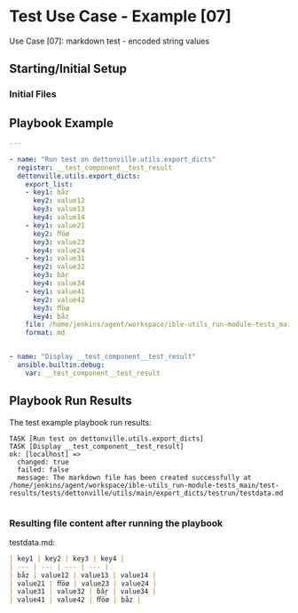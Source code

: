 
# Test Use Case - Example [07]

Use Case [07]: markdown test - encoded string values


## Starting/Initial Setup

### Initial Files


## Playbook Example


```yaml
---

- name: "Run test on dettonville.utils.export_dicts"
  register: __test_component__test_result
  dettonville.utils.export_dicts:
    export_list:
    - key1: båz
      key2: value12
      key3: value13
      key4: value14
    - key1: value21
      key2: ﬀöø
      key3: value23
      key4: value24
    - key1: value31
      key2: value32
      key3: ḃâŗ
      key4: value34
    - key1: value41
      key2: value42
      key3: ﬀöø
      key4: båz
    file: /home/jenkins/agent/workspace/ible-utils_run-module-tests_main/test-results/tests/dettonville/utils/main/export_dicts/testrun/testdata.md
    format: md


- name: "Display __test_component__test_result"
  ansible.builtin.debug:
    var: __test_component__test_result

```



## Playbook Run Results

The test example playbook run results:

```shell
TASK [Run test on dettonville.utils.export_dicts]
TASK [Display __test_component__test_result]
ok: [localhost] =>
  changed: true
  failed: false
  message: The markdown file has been created successfully at /home/jenkins/agent/workspace/ible-utils_run-module-tests_main/test-results/tests/dettonville/utils/main/export_dicts/testrun/testdata.md


```


### Resulting file content after running the playbook

testdata.md:
```md
| key1 | key2 | key3 | key4 |
| --- | --- | --- | --- |
| båz | value12 | value13 | value14 |
| value21 | ﬀöø | value23 | value24 |
| value31 | value32 | ḃâŗ | value34 |
| value41 | value42 | ﬀöø | båz |

```

